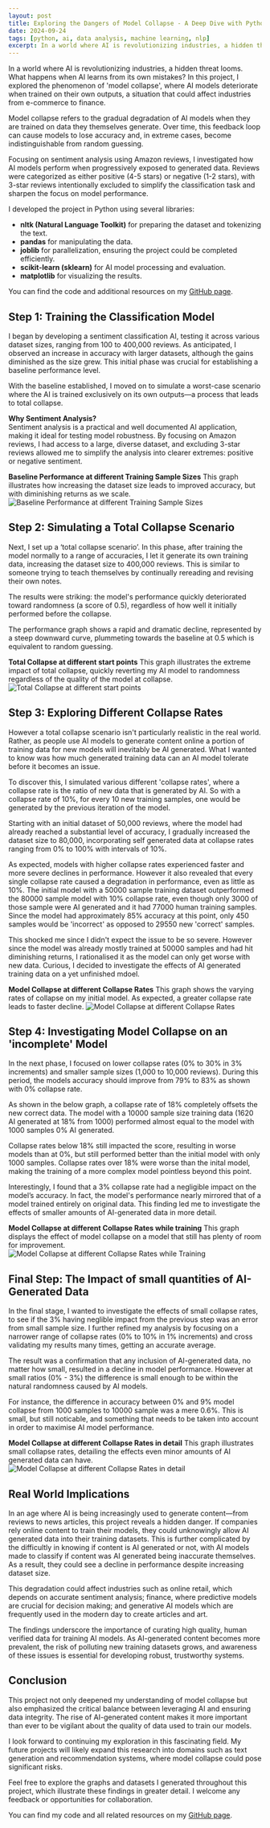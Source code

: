 ```yaml
---
layout: post
title: Exploring the Dangers of Model Collapse - A Deep Dive with Python
date: 2024-09-24
tags: [python, ai, data analysis, machine learning, nlp]
excerpt: In a world where AI is revolutionizing industries, a hidden threat looms. What happens when AI learns from its own mistakes? In this project, I explored the phenomenon of 'model collapse', where AI models deteriorate when trained on their own outputs, a situation that could affect industries from e-commerce to finance.
--- 
```

In a world where AI is revolutionizing industries, a hidden threat looms. What happens when AI learns from its own mistakes? In this project, I explored the phenomenon of 'model collapse', where AI models deteriorate when trained on their own outputs, a situation that could affect industries from e-commerce to finance.

Model collapse refers to the gradual degradation of AI models when they are trained on data they themselves generate. Over time, this feedback loop can cause models to lose accuracy and, in extreme cases, become indistinguishable from random guessing.

Focusing on sentiment analysis using Amazon reviews, I investigated how AI models perform when progressively exposed to generated data. Reviews were categorized as either positive (4-5 stars) or negative (1-2 stars), with 3-star reviews intentionally excluded to simplify the classification task and sharpen the focus on model performance.

I developed the project in Python using several libraries:
- **nltk (Natural Language Toolkit)** for preparing the dataset and tokenizing the text.
- **pandas** for manipulating the data.
- **joblib** for parallelization, ensuring the project could be completed efficiently.
- **scikit-learn (sklearn)** for AI model processing and evaluation.
- **matplotlib** for visualizing the results.

You can find the code and additional resources on my [GitHub page](https://github.com/LoreviQ/ModelCollapse).

## Step 1: Training the Classification Model  

I began by developing a sentiment classification AI, testing it across various dataset sizes, ranging from 100 to 400,000 reviews. As anticipated, I observed an increase in accuracy with larger datasets, although the gains diminished as the size grew. This initial phase was crucial for establishing a baseline performance level. 

With the baseline established, I moved on to simulate a worst-case scenario where the AI is trained exclusively on its own outputs—a process that leads to total collapse.

**Why Sentiment Analysis?**  
Sentiment analysis is a practical and well documented AI application, making it ideal for testing model robustness. By focusing on Amazon reviews, I had access to a large, diverse dataset, and excluding 3-star reviews allowed me to simplify the analysis into clearer extremes: positive or negative sentiment.

**Baseline Performance at different Training Sample Sizes**
This graph illustrates how increasing the dataset size leads to improved accuracy, but with diminishing returns as we scale.
![Baseline Performance at different Training Sample Sizes](https://oliver.tj/assets/img/ModelCollapseGraphs/Score-SampleSize.png)

## Step 2: Simulating a Total Collapse Scenario  

Next, I set up a ‘total collapse scenario’. In this phase, after training the model normally to a range of accuracies, I let it generate its own training data, increasing the dataset size to 400,000 reviews. This is similar to someone trying to teach themselves by continually rereading and revising their own notes.

The results were striking: the model's performance quickly deteriorated toward randomness (a score of 0.5), regardless of how well it initially performed before the collapse.

The performance graph shows a rapid and dramatic decline, represented by a steep downward curve, plummeting towards the baseline at 0.5 which is equivalent to random guessing.

**Total Collapse at different start points**
This graph illustrates the extreme impact of total collapse, quickly reverting my AI model to randomness regardless of the quality of the model at collapse.
![Total Collapse at different start points](https://oliver.tj/assets/img/ModelCollapseGraphs/TotalColapse-SampleStarts.png)


## Step 3: Exploring Different Collapse Rates  

However a total collapse scenario isn't particularly realistic in the real world. Rather, as people use AI models to generate content online a portion of training data for new models will inevitably be AI generated. What I wanted to know was how much generated training data can an AI model tolerate before it becomes an issue. 

To discover this, I simulated various different 'collapse rates', where a collapse rate is the ratio of new data that is generated by AI. So with a collapse rate of 10%, for every 10 new training samples, one would be generated by the previous iteration of the model. 

Starting with an initial dataset of 50,000 reviews, where the model had already reached a substantial level of accuracy, I gradually increased the dataset size to 80,000, incorporating self generated data at collapse rates ranging from 0% to 100% with intervals of 10%.

As expected, models with higher collapse rates experienced faster and more severe declines in performance. However it also revealed that every single collapse rate caused a degradation in performance, even as little as 10%. The initial model with a 50000 sample training dataset outperformed the 80000 sample model with 10% collapse rate, even though only 3000 of those sample were AI generated and it had 77000 human training samples. Since the model had approximately 85% accuracy at this point, only 450 samples would be 'incorrect' as opposed to 29550 new 'correct' samples.

This shocked me since I didn't expect the issue to be so severe. However since the model was already mostly trained at 50000 samples and had hit diminishing returns, I rationalised it as the model can only get worse with new data. Curious, I decided to investigate the effects of AI generated training data on a yet unfinished mdoel.

**Model Collapse at different Collapse Rates**
This graph shows the varying rates of collapse on my initial model. As expected, a greater collapse rate leads to faster decline.
![Model Collapse at different Collapse Rates](https://oliver.tj/assets/img/ModelCollapseGraphs/CollapseRates.png)

## Step 4: Investigating Model Collapse on an 'incomplete' Model

In the next phase, I focused on lower collapse rates (0% to 30% in 3% increments) and smaller sample sizes (1,000 to 10,000 reviews). During this period, the models accuracy should improve from 79% to 83% as shown with 0% collapse rate.

As shown in the below graph, a collapse rate of 18% completely offsets the new correct data. The model with a 10000 sample size training data (1620 AI generated at 18% from 1000) performed almost equal to the model with 1000 samples 0% AI generated.

Collapse rates below 18% still impacted the score, resulting in worse models than at 0%, but still performed better than the initial model with only 1000 samples. Collapse rates over 18% were worse than the inital model, making the training of a more complex model pointless beyond this point.

Interestingly, I found that a 3% collapse rate had a negligible impact on the model’s accuracy. In fact, the model's performance nearly mirrored that of a model trained entirely on original data. This finding led me to investigate the effects of smaller amounts of AI-generated data in more detail.

**Model Collapse at different Collapse Rates while training**
This graph displays the effect of model collapse on a model that still has plenty of room for improvement.
![Model Collapse at different Collapse Rates while Training](https://oliver.tj/assets/img/ModelCollapseGraphs/CollapseRatesWhileTraining.png)

## Final Step: The Impact of small quantities of AI-Generated Data  

In the final stage, I wanted to investigate the effects of small collapse rates, to see if the 3% having neglible impact from the previous step was an error from small sample size. I further refined my analysis by focusing on a narrower range of collapse rates (0% to 10% in 1% increments) and cross validating my results many times, getting an accurate average. 

The result was a confirmation that any inclusion of AI-generated data, no matter how small, resulted in a decline in model performance. However at small ratios (0% - 3%) the difference is small enough to be within the natural randomness caused by AI models. 

For instance, the difference in accuracy between 0% and 9% model collapse from 1000 samples to 10000 sample was a mere 0.6%. This is small, but still noticable, and something that needs to be taken into account in order to maximise AI model performance.

**Model Collapse at different Collapse Rates in detail**
This graph illustrates small collapse rates, detailing the effects even minor amounts of AI generated data can have.
![Model Collapse at different Collapse Rates in detail](https://oliver.tj/assets/img/ModelCollapseGraphs/CollapseRatesDetail.png)

## Real World Implications  

In an age where AI is being increasingly used to generate content—from reviews to news articles, this project reveals a hidden danger. If companies rely online content to train their models, they could unknowingly allow AI generated data into their training datasets. This is further complicated by the difficultly in knowing if content is AI generated or not, with AI models made to classify if content was AI generated being inaccurate themselves. As a result, they could see a decline in performance despite increasing dataset size. 

This degradation could affect industries such as online retail, which depends on accurate sentiment analysis; finance, where predictive models are crucial for decision making; and generative AI models which are frequently used in the modern day to create articles and art.

The findings underscore the importance of curating high quality, human verified data for training AI models. As AI-generated content becomes more prevalent, the risk of polluting new training datasets grows, and awareness of these issues is essential for developing robust, trustworthy systems.

## Conclusion  

This project not only deepened my understanding of model collapse but also emphasized the critical balance between leveraging AI and ensuring data integrity. The rise of AI-generated content makes it more important than ever to be vigilant about the quality of data used to train our models.

I look forward to continuing my exploration in this fascinating field. My future projects will likely expand this research into domains such as text generation and recommendation systems, where model collapse could pose significant risks.  

Feel free to explore the graphs and datasets I generated throughout this project, which illustrate these findings in greater detail. I welcome any feedback or opportunities for collaboration.

You can find my code and all related resources on my [GitHub page](https://github.com/LoreviQ/ModelCollapse).